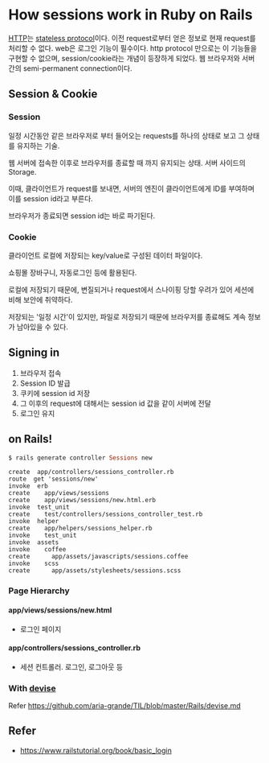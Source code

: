 # How sessions work in Ruby on Rails
[HTTP](https://en.wikipedia.org/wiki/Hypertext_Transfer_Protocol)는 [stateless protocol](https://en.wikipedia.org/wiki/Stateless_protocol)이다. 이전 request로부터 얻은 정보로 현재 request를 처리할 수 없다. web은 로그인 기능이 필수이다. http protocol 만으로는 이 기능들을 구현할 수 없으며, session/cookie라는 개념이 등장하게 되었다. 웹 브라우저와 서버 간의 semi-permanent connection이다.

## Session & Cookie
### Session
일정 시간동안 같은 브라우저로 부터 들어오는 requests를 하나의 상태로 보고 그 상태를 유지하는 기술.

웹 서버에 접속한 이후로 브라우저를 종료할 때 까지 유지되는 상태. 서버 사이드의 Storage.

이때, 클라이언트가 request를 보내면, 서버의 엔진이 클라이언트에게 ID를 부여하며 이를 session id라고 부른다.

브라우저가 종료되면 session id는 바로 파기된다.

### Cookie
클라이언트 로컬에 저장되는 key/value로 구성된 데이터 파일이다.

쇼핑몰 장바구니, 자동로그인 등에 활용된다.

로컬에 저장되기 때문에, 변질되거나 request에서 스나이핑 당할 우려가 있어 세션에 비해 보안에 취약하다.

저장되는 '일정 시간'이 있지만, 파일로 저장되기 때문에 브라우저를 종료해도 계속 정보가 남아있을 수 있다.

## Signing in

1. 브라우저 접속
2. Session ID 발급
3. 쿠키에 session id 저장
4. 그 이후의 request에 대해서는 session id 값을 같이 서버에 전달
5. 로그인 유지

## on Rails!
```ruby
$ rails generate controller Sessions new
```

```
create  app/controllers/sessions_controller.rb
route  get 'sessions/new'
invoke  erb
create    app/views/sessions
create    app/views/sessions/new.html.erb
invoke  test_unit
create    test/controllers/sessions_controller_test.rb
invoke  helper
create    app/helpers/sessions_helper.rb
invoke    test_unit
invoke  assets
invoke    coffee
create      app/assets/javascripts/sessions.coffee
invoke    scss
create      app/assets/stylesheets/sessions.scss
```

### Page Hierarchy
#### app/views/sessions/new.html
- 로그인 페이지

#### app/controllers/sessions_controller.rb
- 세션 컨트롤러. 로그인, 로그아웃 등

### With [devise](https://github.com/plataformatec/devise)
Refer https://github.com/aria-grande/TIL/blob/master/Rails/devise.md

## Refer
- https://www.railstutorial.org/book/basic_login
